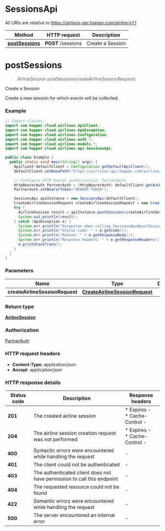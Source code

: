 # SessionsApi

All URIs are relative to *https://airlines-api.hopper.com/airline/v1.1*

| Method | HTTP request | Description |
|------------- | ------------- | -------------|
| [**postSessions**](SessionsApi.md#postSessions) | **POST** /sessions | Create a Session |


<a id="postSessions"></a>
# **postSessions**
> AirlineSession postSessions(createAirlineSessionRequest)

Create a Session

Create a new session for which events will be collected.

### Example
```java
// Import classes:
import com.hopper.cloud.airlines.ApiClient;
import com.hopper.cloud.airlines.ApiException;
import com.hopper.cloud.airlines.Configuration;
import com.hopper.cloud.airlines.auth.*;
import com.hopper.cloud.airlines.models.*;
import com.hopper.cloud.airlines.api.SessionsApi;

public class Example {
  public static void main(String[] args) {
    ApiClient defaultClient = Configuration.getDefaultApiClient();
    defaultClient.setBasePath("https://airlines-api.hopper.com/airline/v1.1");
    
    // Configure HTTP bearer authorization: PartnerAuth
    HttpBearerAuth PartnerAuth = (HttpBearerAuth) defaultClient.getAuthentication("PartnerAuth");
    PartnerAuth.setBearerToken("BEARER TOKEN");

    SessionsApi apiInstance = new SessionsApi(defaultClient);
    CreateAirlineSessionRequest createAirlineSessionRequest = new CreateAirlineSessionRequest(); // CreateAirlineSessionRequest | 
    try {
      AirlineSession result = apiInstance.postSessions(createAirlineSessionRequest);
      System.out.println(result);
    } catch (ApiException e) {
      System.err.println("Exception when calling SessionsApi#postSessions");
      System.err.println("Status code: " + e.getCode());
      System.err.println("Reason: " + e.getResponseBody());
      System.err.println("Response headers: " + e.getResponseHeaders());
      e.printStackTrace();
    }
  }
}
```

### Parameters

| Name | Type | Description  | Notes |
|------------- | ------------- | ------------- | -------------|
| **createAirlineSessionRequest** | [**CreateAirlineSessionRequest**](CreateAirlineSessionRequest.md)|  | |

### Return type

[**AirlineSession**](AirlineSession.md)

### Authorization

[PartnerAuth](../README.md#PartnerAuth)

### HTTP request headers

 - **Content-Type**: application/json
 - **Accept**: application/json

### HTTP response details
| Status code | Description | Response headers |
|-------------|-------------|------------------|
| **201** | The created airline session |  * Expires -  <br>  * Cache-Control -  <br>  |
| **204** | The airline session creation request was not performed |  * Expires -  <br>  * Cache-Control -  <br>  |
| **400** | Syntactic errors were encountered while handling the request |  -  |
| **401** | The client could not be authenticated |  -  |
| **403** | The authenticated client does not have permission to call this endpoint |  -  |
| **404** | The requested resource could not be found |  -  |
| **422** | Semantic errors were encountered while handling the request |  -  |
| **500** | The server encountered an internal error |  -  |

